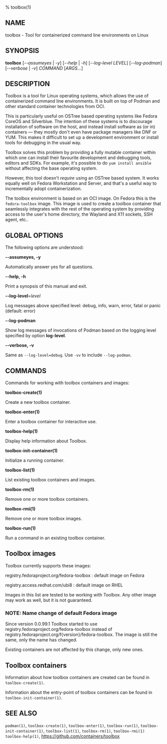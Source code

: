 % toolbox(1)

## NAME
toolbox - Tool for containerized command line environments on Linux

## SYNOPSIS
**toolbox** [*--assumeyes* | *-y*]
        [*--help* | *-h*]
        [*--log-level LEVEL*]
        [*--log-podman*]
        [*--verbose* | *-v*]
        *COMMAND* [*ARGS*...]

## DESCRIPTION

Toolbox is a tool for Linux operating systems, which allows the use of
containerized command line environments. It is built on top of Podman and
other standard container technologies from OCI.

This is particularly useful on OSTree based operating systems like Fedora
CoreOS and Silverblue. The intention of these systems is to discourage
installation of software on the host, and instead install software as (or in)
containers — they mostly don't even have package managers like DNF or YUM.
This makes it difficult to set up a development environment or install tools
for debugging in the usual way.

Toolbox solves this problem by providing a fully mutable container within
which one can install their favourite development and debugging tools, editors
and SDKs. For example, it's possible to do `yum install ansible` without
affecting the base operating system.

However, this tool doesn't *require* using an OSTree based system. It works
equally well on Fedora Workstation and Server, and that's a useful way to
incrementally adopt containerization.

The toolbox environment is based on an OCI image. On Fedora this is the
`fedora-toolbox` image. This image is used to create a toolbox container that
seamlessly integrates with the rest of the operating system by providing
access to the user's home directory, the Wayland and X11 sockets, SSH agent,
etc..

## GLOBAL OPTIONS ##

The following options are understood:

**--assumeyes, -y**

Automatically answer yes for all questions.

**--help, -h**

Print a synopsis of this manual and exit.

**--log-level**=*level*

Log messages above specified level: debug, info, warn, error, fatal or panic
(default: error)

**--log-podman**

Show log messages of invocations of Podman based on the logging level specified
by option **log-level**.

**--verbose, -v**

Same as `--log-level=debug`. Use `-vv` to include `--log-podman`.

## COMMANDS

Commands for working with toolbox containers and images:

**toolbox-create(1)**

Create a new toolbox container.

**toolbox-enter(1)**

Enter a toolbox container for interactive use.

**toolbox-help(1)**

Display help information about Toolbox.

**toolbox-init-container(1)**

Initialize a running container.

**toolbox-list(1)**

List existing toolbox containers and images.

**toolbox-rm(1)**

Remove one or more toolbox containers.

**toolbox-rmi(1)**

Remove one or more toolbox images.

**toolbox-run(1)**

Run a command in an existing toolbox container.

## Toolbox images

Toolbox currently supports these images:

registry.fedoraproject.org/fedora-toolbox
: default image on Fedora

registry.access.redhat.com/ubi8
: default image on RHEL

Images in this list are tested to be working with Toolbox. Any other image may
work as well, but it is not guaranteed.

### NOTE: Name change of default Fedora image

Since version 0.0.99.1 Toolbox started to use registry.fedoraproject.org/fedora-toolbox
instead of registry.fedoraproject.org/f{version}/fedora-toolbox. The image is
still the same, only the name has changed.

Existing containers are not affected by this change, only new ones.

## Toolbox containers

Information about how toolbox containers are created can be found in
`toolbox-create(1)`.

Information about the entry-point of toolbox containers can be found in
`toolbox-init-container(1)`.

## SEE ALSO

`podman(1)`, `toolbox-create(1)`, `toolbox-enter(1)`, `toolbox-run(1)`,
`toolbox-init-container(1)`, `toolbox-list(1)`, `toolbox-rm(1)`,
`toolbox-rmi(1)` `toolbox-help(1)`, https://github.com/containers/toolbox
